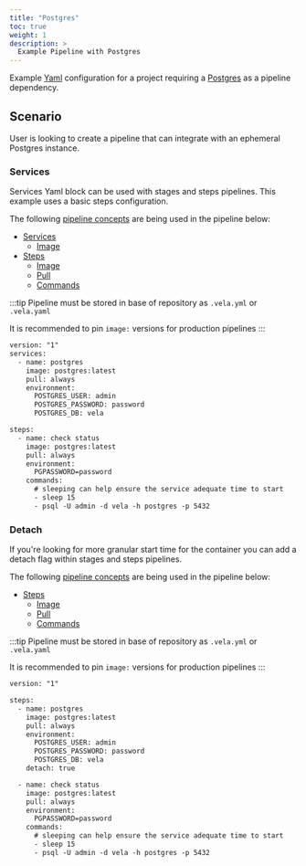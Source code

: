 ```yaml
---
title: "Postgres"
toc: true
weight: 1
description: >
  Example Pipeline with Postgres
---
```


Example [Yaml](https://yaml.org/spec/) configuration for a project requiring a [Postgres](https://www.postgresql.org/) as a pipeline dependency.

## Scenario

User is looking to create a pipeline that can integrate with an ephemeral Postgres instance.

### Services

Services Yaml block can be used with stages and steps pipelines. This example uses a basic steps configuration.

The following [pipeline concepts](/docs/tour/) are being used in the pipeline below:

* [Services](/docs/tour/services/)
  * [Image](/docs/tour/image/)
* [Steps](/docs/tour/steps/)
  * [Image](/docs/tour/image/)
  * [Pull](/docs/tour/image/)
  * [Commands](/docs/tour/steps/)

:::tip
Pipeline must be stored in base of repository as `.vela.yml` or `.vela.yaml`

It is recommended to pin `image:` versions for production pipelines
:::

```diff
version: "1"
services:
  - name: postgres
    image: postgres:latest
    pull: always
    environment:
      POSTGRES_USER: admin
      POSTGRES_PASSWORD: password
      POSTGRES_DB: vela

steps:
  - name: check status
    image: postgres:latest
    pull: always
    environment:
      PGPASSWORD=password
    commands:
      # sleeping can help ensure the service adequate time to start
      - sleep 15
      - psql -U admin -d vela -h postgres -p 5432
```

### Detach

If you're looking for more granular start time for the container you can add a detach flag within stages and steps pipelines.

The following [pipeline concepts](/docs/tour/) are being used in the pipeline below:

* [Steps](/docs/tour/steps/)
  * [Image](/docs/tour/image/)
  * [Pull](/docs/tour/image/)
  * [Commands](/docs/tour/steps/)

:::tip
Pipeline must be stored in base of repository as `.vela.yml` or `.vela.yaml`

It is recommended to pin `image:` versions for production pipelines
:::

```diff
version: "1"

steps:
  - name: postgres
    image: postgres:latest
    pull: always
    environment:
      POSTGRES_USER: admin
      POSTGRES_PASSWORD: password
      POSTGRES_DB: vela    
    detach: true

  - name: check status
    image: postgres:latest
    pull: always
    environment:
      PGPASSWORD=password
    commands:
      # sleeping can help ensure the service adequate time to start
      - sleep 15
      - psql -U admin -d vela -h postgres -p 5432
```
